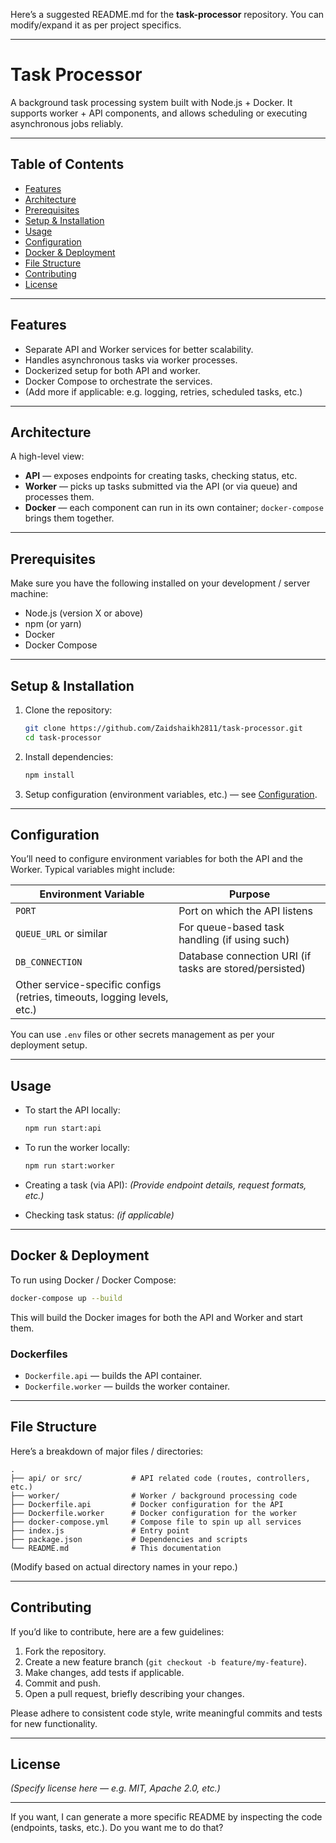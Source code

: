 Here’s a suggested README.md for the **task-processor** repository. You can modify/expand it as per project specifics.

---

# Task Processor

A background task processing system built with Node.js + Docker. It supports worker + API components, and allows scheduling or executing asynchronous jobs reliably.

---

## Table of Contents

* [Features](#features)
* [Architecture](#architecture)
* [Prerequisites](#prerequisites)
* [Setup & Installation](#setup--installation)
* [Usage](#usage)
* [Configuration](#configuration)
* [Docker & Deployment](#docker--deployment)
* [File Structure](#file-structure)
* [Contributing](#contributing)
* [License](#license)

---

## Features

* Separate API and Worker services for better scalability.
* Handles asynchronous tasks via worker processes.
* Dockerized setup for both API and worker.
* Docker Compose to orchestrate the services.
* (Add more if applicable: e.g. logging, retries, scheduled tasks, etc.)

---

## Architecture

A high-level view:

* **API** — exposes endpoints for creating tasks, checking status, etc.
* **Worker** — picks up tasks submitted via the API (or via queue) and processes them.
* **Docker** — each component can run in its own container; `docker-compose` brings them together.

---

## Prerequisites

Make sure you have the following installed on your development / server machine:

* Node.js (version X or above)
* npm (or yarn)
* Docker
* Docker Compose

---

## Setup & Installation

1. Clone the repository:

   ```bash
   git clone https://github.com/Zaidshaikh2811/task-processor.git
   cd task-processor
   ```

2. Install dependencies:

   ```bash
   npm install
   ```

3. Setup configuration (environment variables, etc.) — see [Configuration](#configuration).

---

## Configuration

You’ll need to configure environment variables for both the API and the Worker. Typical variables might include:

| Environment Variable                                                     | Purpose                                                 |
| ------------------------------------------------------------------------ | ------------------------------------------------------- |
| `PORT`                                                                   | Port on which the API listens                           |
| `QUEUE_URL` or similar                                                   | For queue-based task handling (if using such)           |
| `DB_CONNECTION`                                                          | Database connection URI (if tasks are stored/persisted) |
| Other service-specific configs (retries, timeouts, logging levels, etc.) |                                                         |

You can use `.env` files or other secrets management as per your deployment setup.

---

## Usage

* To start the API locally:

  ```bash
  npm run start:api
  ```

* To run the worker locally:

  ```bash
  npm run start:worker
  ```

* Creating a task (via API):
  *(Provide endpoint details, request formats, etc.)*

* Checking task status: *(if applicable)*

---

## Docker & Deployment

To run using Docker / Docker Compose:

```bash
docker-compose up --build
```

This will build the Docker images for both the API and Worker and start them.

### Dockerfiles

* `Dockerfile.api` — builds the API container.
* `Dockerfile.worker` — builds the worker container.

---

## File Structure

Here’s a breakdown of major files / directories:

```
.
├── api/ or src/           # API related code (routes, controllers, etc.)
├── worker/                # Worker / background processing code
├── Dockerfile.api         # Docker configuration for the API
├── Dockerfile.worker      # Docker configuration for the worker
├── docker-compose.yml     # Compose file to spin up all services
├── index.js               # Entry point
├── package.json           # Dependencies and scripts
└── README.md              # This documentation
```

(Modify based on actual directory names in your repo.)

---

## Contributing

If you’d like to contribute, here are a few guidelines:

1. Fork the repository.
2. Create a new feature branch (`git checkout -b feature/my-feature`).
3. Make changes, add tests if applicable.
4. Commit and push.
5. Open a pull request, briefly describing your changes.

Please adhere to consistent code style, write meaningful commits and tests for new functionality.

---

## License

*(Specify license here — e.g. MIT, Apache 2.0, etc.)*

---

If you want, I can generate a more specific README by inspecting the code (endpoints, tasks, etc.). Do you want me to do that?

<!-- Daily commit: 15/9/2025, 12:16:34 pm -->